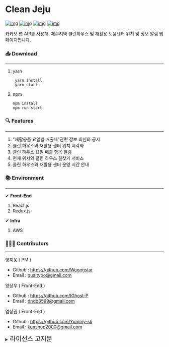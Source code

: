 # Clean Jeju

[![img](https://camo.githubusercontent.com/2cfe64a6b94c3c17464c04567ae35986e06fd8df8228fb373864152adad57bb7/68747470733a2f2f696d672e736869656c64732e696f2f6769746875622f6973737565732f436c65616e2d486f7573652d4a656a752f436c65616e2d486f7573652d4a656a75)](https://camo.githubusercontent.com/2cfe64a6b94c3c17464c04567ae35986e06fd8df8228fb373864152adad57bb7/68747470733a2f2f696d672e736869656c64732e696f2f6769746875622f6973737565732f436c65616e2d486f7573652d4a656a752f436c65616e2d486f7573652d4a656a75) [![img](https://camo.githubusercontent.com/049b077fa37eafeb0c01284794474e95a9417441602f3c23ed439fdac8232371/68747470733a2f2f696d672e736869656c64732e696f2f6769746875622f666f726b732f436c65616e2d486f7573652d4a656a752f436c65616e2d486f7573652d4a656a75)](https://camo.githubusercontent.com/049b077fa37eafeb0c01284794474e95a9417441602f3c23ed439fdac8232371/68747470733a2f2f696d672e736869656c64732e696f2f6769746875622f666f726b732f436c65616e2d486f7573652d4a656a752f436c65616e2d486f7573652d4a656a75) [![img](https://camo.githubusercontent.com/428e29f6bd69e4dc812e7288c8c3238bd18def16ea867f20360c65727956efbe/68747470733a2f2f696d672e736869656c64732e696f2f6769746875622f73746172732f436c65616e2d486f7573652d4a656a752f436c65616e2d486f7573652d4a656a75)](https://camo.githubusercontent.com/428e29f6bd69e4dc812e7288c8c3238bd18def16ea867f20360c65727956efbe/68747470733a2f2f696d672e736869656c64732e696f2f6769746875622f73746172732f436c65616e2d486f7573652d4a656a752f436c65616e2d486f7573652d4a656a75) [![img](https://camo.githubusercontent.com/ace29fb45f78771cee535c2488c72372be01058dc343f87a823259297651e7cb/68747470733a2f2f696d672e736869656c64732e696f2f6769746875622f6c6963656e73652f436c65616e2d486f7573652d4a656a752f436c65616e2d486f7573652d4a656a75)](https://camo.githubusercontent.com/ace29fb45f78771cee535c2488c72372be01058dc343f87a823259297651e7cb/68747470733a2f2f696d672e736869656c64732e696f2f6769746875622f6c6963656e73652f436c65616e2d486f7573652d4a656a752f436c65616e2d486f7573652d4a656a75)

카카오 맵 API를 사용해, 제주지역 클린하우스 및 재활용 도움센터 위치 및 정보 알림 웹페이지입니다.



### 📥 Download

------

1. yarn

   ```
    yarn install 
    yarn start
   ```

2. npm

   ```
   npm install
   npm run start
   ```



### 🔍 Features

------

1. "재활용품 요일별 배출제"관련 정보 최신화 공지
2. 클린 하우스와 재활용 센터 위치 시각화
3. 클린 하우스 요일 배출 항목 알림
4. 현재 위치와 클린 하우스 길찾기 서비스
5. 클린 하우스와 재활용 센터 운영 시간 안내

### 📚 Environment

------

✔ **Front-End**

1. React.js
2. Redux.js



✔ **Infra**

1. AWS



### 👨‍👨‍👦 Contributors

------



양지웅 ( PM )

- Github : https://github.com/Woongstar
- Email : [qualtypo@gmail.com](mailto:qualtypo@gmail.com)

양상우 ( Front-End ) 

+ Github : https://github.com/IGhost-P
+  Email : dndb3599@gmail.com

염상권 ( Front-End ) 

+ Github : https://github.com/Yummy-sk 
+ Email : kunshup2000@gmail.com

<details>
    <summary><span style="font-size: 20px">
        라이선스 고지문
        </span></summary>
    <div markdown="1">
<br/><br/>
<h1>OSS Notice | Clean-House-Jeju</h1>
<br/><br/>
This application is Copyright © (owner name). All rights reserved.
<br/><br/>
The following sets forth attribution notices for third party software that may be contained in this application.
<br/><br/>
@testing-library/user-event
<br/><br/>
https://github.com/testing-library/user-event
<br/><br/>
Copyright 2020 Giorgio Polvara
<br/><br/>
MIT License
<br/><br/>
axios
<br/><br/>
https://github.com/axios/axios
<br/><br/>
Copyright 2014-present Matt Zabriskie
<br/><br/>
MIT License
<br/><br/>
Bootstrap
<br/><br/>
https://github.com/twbs/bootstrap/
<br/><br/>
Copyright 2011-2017 Twitter, Inc.
<br/><br/>
Copyright 2011-2017 The Bootstrap Authors
<br/><br/>
MIT License
<br/><br/>
Create React App
<br/><br/>
https://github.com/facebook/create-react-app
<br/><br/>
Copyright 2013-present, Facebook, Inc.
<br/><br/>
MIT License
<br/><br/>
Facebook React
<br/><br/>
https://github.com/facebook/react
<br/><br/>
Copyright 2013-present, Facebook, Inc.
<br/><br/>
MIT License
<br/><br/>
jest-dom
<br/><br/>
https://github.com/testing-library/jest-dom
<br/><br/>
Copyright 2017 Kent C. Dodds
<br/><br/>
MIT License
<br/><br/>
Material-UI
<br/><br/>
https://github.com/mui-org/material-ui
<br/><br/>
Copyright 2014 Call-Em-All
<br/><br/>
MIT License
<br/><br/>
React Icons
<br/><br/>
https://github.com/react-icons/react-icons
<br/><br/>
Copyright 2018 kamijin_fanta
<br/><br/>
MIT License
<br/><br/>
React Redux
<br/><br/>
https://github.com/reduxjs/react-redux
<br/><br/>
Copyright 2015-present Dan Abramov
<br/><br/>
MIT License
<br/><br/>
React Testing Library
<br/><br/>
https://github.com/testing-library/react-testing-library
<br/><br/>
Copyright 2017 Kent C. Dodds
<br/><br/>
MIT License
<br/><br/>
react-accessible-accordion
<br/><br/>
https://github.com/springload/react-accessible-accordion
<br/><br/>
MIT License
<br/><br/>
React-Bootstrap
<br/><br/>
https://github.com/react-bootstrap/react-bootstrap
<br/><br/>
Copyright 2014-present Stephen J. Collings, Matthew Honnibal, Pieter Vanderwerff
<br/><br/>
MIT License
<br/><br/>
react-infinite-scroll-component
<br/><br/>
https://github.com/ankeetmaini/react-infinite-scroll-component
<br/><br/>
Copyright Ankeet Maini
<br/><br/>
MIT License
<br/><br/>
Redux
<br/><br/>
https://github.com/reduxjs/redux
<br/><br/>
Copyright 2015-present Dan Abramov
<br/><br/>
MIT License
<br/><br/>
Redux DevTools Extension
<br/><br/>
https://github.com/zalmoxisus/redux-devtools-extension
<br/><br/>
Copyright 2015-present Mihail Diordiev
<br/><br/>
MIT License
<br/><br/>
Redux Thunk
<br/><br/>
https://github.com/reduxjs/redux-thunk
<br/><br/>
Copyright 2015-present Dan Abramov
<br/><br/>
MIT License
<br/><br/>
styled-components
<br/><br/>
https://github.com/styled-components/styled-components
<br/><br/>
Copyright 2016-present Glen Maddern and Maximilian Stoiber
<br/><br/>
MIT License
<br/><br/>
styled-reset
<br/><br/>
https://github.com/zacanger/styled-reset
<br/><br/>
Copyright Zac Anger
<br/><br/>
GNU Lesser General Public License v3.0 or later
<br/><br/>
web-vitals
<br/><br/>
https://github.com/GoogleChrome/web-vitals
<br/><br/>
Copyright 2020 Google LLC
<br/><br/>
Apache License 2.0
<br/><br/>
GNU Lesser General Public License v3.0 or later
<br/><br/>
GNU LESSER GENERAL PUBLIC LICENSE
<br/><br/>
Version 3, 29 June 2007
<br/><br/>
Copyright (C) 2007 Free Software Foundation, Inc. 
<br/><br/>
Everyone is permitted to copy and distribute verbatim copies of this license document, but changing it is not allowed.
<br/><br/>
This version of the GNU Lesser General Public License incorporates the terms and conditions of version 3 of the GNU General Public License, supplemented by the additional permissions listed below.
<br/><br/>
   0. Additional Definitions.
<br/>
<br/>
<br/>
      As used herein, "this License" refers to version 3 of the GNU Lesser General Public License, and the "GNU GPL" refers to version 3 of the GNU General Public License.
<br/>
<br/>
<br/>
      "The Library" refers to a covered work governed by this License, other than an Application or a Combined Work as defined below.
<br/>
<br/>
<br/>
      An "Application" is any work that makes use of an interface provided by the Library, but which is not otherwise based on the Library. Defining a subclass of a class defined by the Library is deemed a mode of using an interface provided by the Library.
<br/>
<br/>
<br/>
      A "Combined Work" is a work produced by combining or linking an Application with the Library. The particular version of the Library with which the Combined Work was made is also called the "Linked Version".
<br/>
<br/>
<br/>
      The "Minimal Corresponding Source" for a Combined Work means the Corresponding Source for the Combined Work, excluding any source code for portions of the Combined Work that, considered in isolation, are based on the Application, and not on the Linked Version.
<br/>
<br/>
<br/><br/>
      The "Corresponding Application Code" for a Combined Work means the object code and/or source code for the Application, including any data and utility programs needed for reproducing the Combined Work from the Application, but excluding the System Libraries of the Combined Work.
<br/><br/>
   1. Exception to Section 3 of the GNU GPL.
<br/><br/>
   You may convey a covered work under sections 3 and 4 of this License without being bound by section 3 of the GNU GPL.
<br/><br/>
   2. Conveying Modified Versions.
<br/><br/>
   If you modify a copy of the Library, and, in your modifications, a facility refers to a function or data to be supplied by an Application that uses the facility (other than as an argument passed when the facility is invoked), then you may convey a copy of the modified version:
<br/><br/>
      a) under this License, provided that you make a good faith effort to ensure that, in the event an Application does not supply the function or data, the facility still operates, and performs whatever part of its purpose remains meaningful, or
<br/><br/>
      b) under the GNU GPL, with none of the additional permissions of this License applicable to that copy.
<br/><br/>
   3. Object Code Incorporating Material from Library Header Files.
<br/><br/>
   The object code form of an Application may incorporate material from a header file that is part of the Library. You may convey such object code under terms of your choice, provided that, if the incorporated material is not limited to numerical parameters, data structure layouts and accessors, or small macros, inline functions and templates (ten or fewer lines in length), you do both of the following:
<br/><br/>
      a) Give prominent notice with each copy of the object code that the Library is used in it and that the Library and its use are covered by this License.
<br/><br/>
      b) Accompany the object code with a copy of the GNU GPL and this license document.
<br/><br/>
   4. Combined Works.
<br/><br/>
   You may convey a Combined Work under terms of your choice that, taken together, effectively do not restrict modification of the portions of the Library contained in the Combined Work and reverse engineering for debugging such modifications, if you also do each of the following:
<br/><br/>
      a) Give prominent notice with each copy of the Combined Work that the Library is used in it and that the Library and its use are covered by this License.
<br/><br/>
      b) Accompany the Combined Work with a copy of the GNU GPL and this license document.
<br/><br/>
      c) For a Combined Work that displays copyright notices during execution, include the copyright notice for the Library among these notices, as well as a reference directing the user to the copies of the GNU GPL and this license document.
<br/><br/>
      d) Do one of the following:
<br/><br/>
         0) Convey the Minimal Corresponding Source under the terms of this License, and the Corresponding Application Code in a form suitable for, and under terms that permit, the user to recombine or relink the Application with a modified version of the Linked Version to produce a modified Combined Work, in the manner specified by section 6 of the GNU GPL for conveying Corresponding Source.
<br/><br/>
         1) Use a suitable shared library mechanism for linking with the Library. A suitable mechanism is one that (a) uses at run time a copy of the Library already present on the user's computer system, and (b) will operate properly with a modified version of the Library that is interface-compatible with the Linked Version.
<br/><br/>
      e) Provide Installation Information, but only if you would otherwise be required to provide such information under section 6 of the GNU GPL, and only to the extent that such information is necessary to install and execute a modified version of the Combined Work produced by recombining or relinking the Application with a modified version of the Linked Version. (If you use option 4d0, the Installation Information must accompany the Minimal Corresponding Source and Corresponding Application Code. If you use option 4d1, you must provide the Installation Information in the manner specified by section 6 of the GNU GPL for conveying Corresponding Source.)
<br/><br/>
   5. Combined Libraries.
<br/><br/>
   You may place library facilities that are a work based on the Library side by side in a single library together with other library facilities that are not Applications and are not covered by this License, and convey such a combined library under terms of your choice, if you do both of the following:
<br/><br/>
      a) Accompany the combined library with a copy of the same work based on the Library, uncombined with any other library facilities, conveyed under the terms of this License.
<br/><br/>
      b) Give prominent notice with the combined library that part of it is a work based on the Library, and explaining where to find the accompanying uncombined form of the same work.
<br/><br/>
   6. Revised Versions of the GNU Lesser General Public License.
<br/><br/>
   The Free Software Foundation may publish revised and/or new versions of the GNU Lesser General Public License from time to time. Such new versions will be similar in spirit to the present version, but may differ in detail to address new problems or concerns.
<br/><br/>
   Each version is given a distinguishing version number. If the Library as you received it specifies that a certain numbered version of the GNU Lesser General Public License "or any later version" applies to it, you have the option of following the terms and conditions either of that published version or of any later version published by the Free Software Foundation. If the Library as you received it does not specify a version number of the GNU Lesser General Public License, you may choose any version of the GNU Lesser General Public License ever published by the Free Software Foundation.
<br/><br/>
   If the Library as you received it specifies that a proxy can decide whether future versions of the GNU Lesser General Public License shall apply, that proxy's public statement of acceptance of any version is permanent authorization for you to choose that version for the Library.
<br/><br/>
      Apache License 2.0
<br/><br/>
      Apache License
<br/><br/>
      Version 2.0, January 2004
<br/><br/>
      http://www.apache.org/licenses/
<br/><br/>
TERMS AND CONDITIONS FOR USE, REPRODUCTION, AND DISTRIBUTION
<br/><br/>
1. Definitions.
<br/><br/>
"License" shall mean the terms and conditions for use, reproduction, and distribution as defined by Sections 1 through 9 of this document.
<br/><br/>
"Licensor" shall mean the copyright owner or entity authorized by the copyright owner that is granting the License.
<br/><br/>
"Legal Entity" shall mean the union of the acting entity and all other entities that control, are controlled by, or are under common control with that entity. For the purposes of this definition, "control" means (i) the power, direct or indirect, to cause the direction or management of such entity, whether by contract or otherwise, or (ii) ownership of fifty percent (50%) or more of the outstanding shares, or (iii) beneficial ownership of such entity.
<br/><br/>
"You" (or "Your") shall mean an individual or Legal Entity exercising permissions granted by this License.
<br/><br/>
"Source" form shall mean the preferred form for making modifications, including but not limited to software source code, documentation source, and configuration files.
<br/><br/>
"Object" form shall mean any form resulting from mechanical transformation or translation of a Source form, including but not limited to compiled object code, generated documentation, and conversions to other media types.
<br/><br/>
"Work" shall mean the work of authorship, whether in Source or Object form, made available under the License, as indicated by a copyright notice that is included in or attached to the work (an example is provided in the Appendix below).
<br/><br/>
"Derivative Works" shall mean any work, whether in Source or Object form, that is based on (or derived from) the Work and for which the editorial revisions, annotations, elaborations, or other modifications represent, as a whole, an original work of authorship. For the purposes of this License, Derivative Works shall not include works that remain separable from, or merely link (or bind by name) to the interfaces of, the Work and Derivative Works thereof.
<br/><br/>
"Contribution" shall mean any work of authorship, including the original version of the Work and any modifications or additions to that Work or Derivative Works thereof, that is intentionally submitted to Licensor for inclusion in the Work by the copyright owner or by an individual or Legal Entity authorized to submit on behalf of the copyright owner. For the purposes of this definition, "submitted" means any form of electronic, verbal, or written communication sent to the Licensor or its representatives, including but not limited to communication on electronic mailing lists, source code control systems, and issue tracking systems that are managed by, or on behalf of, the Licensor for the purpose of discussing and improving the Work, but excluding communication that is conspicuously marked or otherwise designated in writing by the copyright owner as "Not a Contribution."
<br/><br/>
"Contributor" shall mean Licensor and any individual or Legal Entity on behalf of whom a Contribution has been received by Licensor and subsequently incorporated within the Work.
<br/><br/>
2. Grant of Copyright License. Subject to the terms and conditions of this License, each Contributor hereby grants to You a perpetual, worldwide, non-exclusive, no-charge, royalty-free, irrevocable copyright license to reproduce, prepare Derivative Works of, publicly display, publicly perform, sublicense, and distribute the Work and such Derivative Works in Source or Object form.
<br/><br/>
3. Grant of Patent License. Subject to the terms and conditions of this License, each Contributor hereby grants to You a perpetual, worldwide, non-exclusive, no-charge, royalty-free, irrevocable (except as stated in this section) patent license to make, have made, use, offer to sell, sell, import, and otherwise transfer the Work, where such license applies only to those patent claims licensable by such Contributor that are necessarily infringed by their Contribution(s) alone or by combination of their Contribution(s) with the Work to which such Contribution(s) was submitted. If You institute patent litigation against any entity (including a cross-claim or counterclaim in a lawsuit) alleging that the Work or a Contribution incorporated within the Work constitutes direct or contributory patent infringement, then any patent licenses granted to You under this License for that Work shall terminate as of the date such litigation is filed.
<br/><br/>
4. Redistribution. You may reproduce and distribute copies of the Work or Derivative Works thereof in any medium, with or without modifications, and in Source or Object form, provided that You meet the following conditions:
<br/><br/>
     (a) You must give any other recipients of the Work or Derivative Works a copy of this License; and
<br/><br/>
     (b) You must cause any modified files to carry prominent notices stating that You changed the files; and
<br/><br/>
     (c) You must retain, in the Source form of any Derivative Works that You distribute, all copyright, patent, trademark, and attribution notices from the Source form of the Work, excluding those notices that do not pertain to any part of the Derivative Works; and
<br/><br/>
     (d) If the Work includes a "NOTICE" text file as part of its distribution, then any Derivative Works that You distribute must include a readable copy of the attribution notices contained within such NOTICE file, excluding those notices that do not pertain to any part of the Derivative Works, in at least one of the following places: within a NOTICE text file distributed as part of the Derivative Works; within the Source form or documentation, if provided along with the Derivative Works; or, within a display generated by the Derivative Works, if and wherever such third-party notices normally appear. The contents of the NOTICE file are for informational purposes only and do not modify the License. You may add Your own attribution notices within Derivative Works that You distribute, alongside or as an addendum to the NOTICE text from the Work, provided that such additional attribution notices cannot be construed as modifying the License.
<br/><br/>
     You may add Your own copyright statement to Your modifications and may provide additional or different license terms and conditions for use, reproduction, or distribution of Your modifications, or for any such Derivative Works as a whole, provided Your use, reproduction, and distribution of the Work otherwise complies with the conditions stated in this License.
<br/><br/>
5. Submission of Contributions. Unless You explicitly state otherwise, any Contribution intentionally submitted for inclusion in the Work by You to the Licensor shall be under the terms and conditions of this License, without any additional terms or conditions. Notwithstanding the above, nothing herein shall supersede or modify the terms of any separate license agreement you may have executed with Licensor regarding such Contributions.
<br/>
6. Trademarks. This License does not grant permission to use the trade names, trademarks, service marks, or product names of the Licensor, except as required for reasonable and customary use in describing the origin of the Work and reproducing the content of the NOTICE file.
<br/><br/>
7. Disclaimer of Warranty. Unless required by applicable law or agreed to in writing, Licensor provides the Work (and each Contributor provides its Contributions) on an "AS IS" BASIS, WITHOUT WARRANTIES OR CONDITIONS OF ANY KIND, either express or implied, including, without limitation, any warranties or conditions of TITLE, NON-INFRINGEMENT, MERCHANTABILITY, or FITNESS FOR A PARTICULAR PURPOSE. You are solely responsible for determining the appropriateness of using or redistributing the Work and assume any risks associated with Your exercise of permissions under this License.
<br/><br/>
8. Limitation of Liability. In no event and under no legal theory, whether in tort (including negligence), contract, or otherwise, unless required by applicable law (such as deliberate and grossly negligent acts) or agreed to in writing, shall any Contributor be liable to You for damages, including any direct, indirect, special, incidental, or consequential damages of any character arising as a result of this License or out of the use or inability to use the Work (including but not limited to damages for loss of goodwill, work stoppage, computer failure or malfunction, or any and all other commercial damages or losses), even if such Contributor has been advised of the possibility of such damages.
<br/><br/>
9. Accepting Warranty or Additional Liability. While redistributing the Work or Derivative Works thereof, You may choose to offer, and charge a fee for, acceptance of support, warranty, indemnity, or other liability obligations and/or rights consistent with this License. However, in accepting such obligations, You may act only on Your own behalf and on Your sole responsibility, not on behalf of any other Contributor, and only if You agree to indemnify, defend, and hold each Contributor harmless for any liability incurred by, or claims asserted against, such Contributor by reason of your accepting any such warranty or additional liability.
<br/><br/>
END OF TERMS AND CONDITIONS
<br/><br/>
APPENDIX: How to apply the Apache License to your work.
<br/><br/>
To apply the Apache License to your work, attach the following boilerplate notice, with the fields enclosed by brackets "[]" replaced with your own identifying information. (Don't include the brackets!)  The text should be enclosed in the appropriate comment syntax for the file format. We also recommend that a file or class name and description of purpose be included on the same "printed page" as the copyright notice for easier identification within third-party archives.
<br/><br/>
Copyright [yyyy] [name of copyright owner]
<br/><br/>
Licensed under the Apache License, Version 2.0 (the "License");
you may not use this file except in compliance with the License.
You may obtain a copy of the License at
<br/><br/>
http://www.apache.org/licenses/LICENSE-2.0
<br/><br/>
Unless required by applicable law or agreed to in writing, software
      <br/><br/>
distributed under the License is distributed on an "AS IS" BASIS,
WITHOUT WARRANTIES OR CONDITIONS OF ANY KIND, either express or implied.
      <br/><br/>
See the License for the specific language governing permissions and
<br/><br/>
      limitations under the License.
<br/><br/>
      MIT License
<br/><br/>
MIT License
<br/><br/>
Copyright (c)  
<br/><br/>
Permission is hereby granted, free of charge, to any person obtaining a copy of this software and associated documentation files (the "Software"), to deal in the Software without restriction, including without limitation the rights to use, copy, modify, merge, publish, distribute, sublicense, and/or sell copies of the Software, and to permit persons to whom the Software is furnished to do so, subject to the following conditions:
<br/><br/>
The above copyright notice and this permission notice shall be included in all copies or substantial portions of the Software.
<br/><br/>
THE SOFTWARE IS PROVIDED "AS IS", WITHOUT WARRANTY OF ANY KIND, EXPRESS OR IMPLIED, INCLUDING BUT NOT LIMITED TO THE WARRANTIES OF MERCHANTABILITY, FITNESS FOR A PARTICULAR PURPOSE AND NONINFRINGEMENT. IN NO EVENT SHALL THE AUTHO
    </div>
</details>

